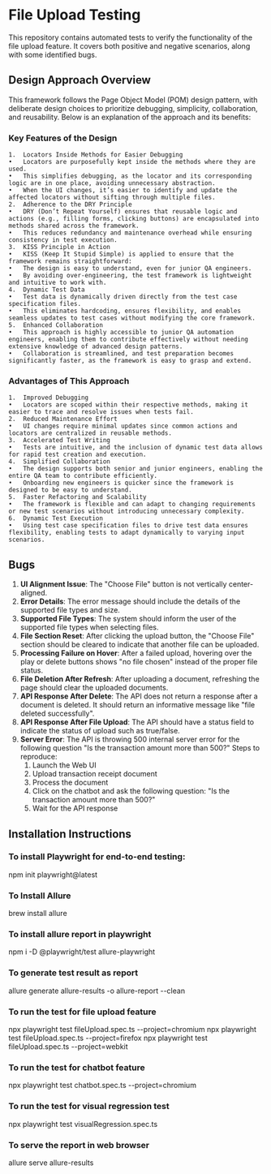 # File Upload Testing

This repository contains automated tests to verify the functionality of the file upload feature. It covers both positive and negative scenarios, along with some identified bugs.

## Design Approach Overview

This framework follows the Page Object Model (POM) design pattern, with deliberate design choices to prioritize debugging, simplicity, collaboration, and reusability. Below is an explanation of the approach and its benefits:

### Key Features of the Design
	1.	Locators Inside Methods for Easier Debugging
	•	Locators are purposefully kept inside the methods where they are used.
	•	This simplifies debugging, as the locator and its corresponding logic are in one place, avoiding unnecessary abstraction.
	•	When the UI changes, it’s easier to identify and update the affected locators without sifting through multiple files.
	2.	Adherence to the DRY Principle
	•	DRY (Don’t Repeat Yourself) ensures that reusable logic and actions (e.g., filling forms, clicking buttons) are encapsulated into methods shared across the framework.
	•	This reduces redundancy and maintenance overhead while ensuring consistency in test execution.
	3.	KISS Principle in Action
	•	KISS (Keep It Stupid Simple) is applied to ensure that the framework remains straightforward:
	•	The design is easy to understand, even for junior QA engineers.
	•	By avoiding over-engineering, the test framework is lightweight and intuitive to work with.
	4.	Dynamic Test Data
	•	Test data is dynamically driven directly from the test case specification files.
	•	This eliminates hardcoding, ensures flexibility, and enables seamless updates to test cases without modifying the core framework.
	5.	Enhanced Collaboration
	•	This approach is highly accessible to junior QA automation engineers, enabling them to contribute effectively without needing extensive knowledge of advanced design patterns.
	•	Collaboration is streamlined, and test preparation becomes significantly faster, as the framework is easy to grasp and extend.

### Advantages of This Approach
	1.	Improved Debugging
	•	Locators are scoped within their respective methods, making it easier to trace and resolve issues when tests fail.
	2.	Reduced Maintenance Effort
	•	UI changes require minimal updates since common actions and locators are centralized in reusable methods.
	3.	Accelerated Test Writing
	•	Tests are intuitive, and the inclusion of dynamic test data allows for rapid test creation and execution.
	4.	Simplified Collaboration
	•	The design supports both senior and junior engineers, enabling the entire QA team to contribute efficiently.
	•	Onboarding new engineers is quicker since the framework is designed to be easy to understand.
	5.	Faster Refactoring and Scalability
	•	The framework is flexible and can adapt to changing requirements or new test scenarios without introducing unnecessary complexity.
	6.	Dynamic Test Execution
	•	Using test case specification files to drive test data ensures flexibility, enabling tests to adapt dynamically to varying input scenarios.


## Bugs

1. **UI Alignment Issue**: The "Choose File" button is not vertically center-aligned.
2. **Error Details**: The error message should include the details of the supported file types and size.
3. **Supported File Types**: The system should inform the user of the supported file types when selecting files.
4. **File Section Reset**: After clicking the upload button, the "Choose File" section should be cleared to indicate that another file can be uploaded.
5. **Processing Failure on Hover**: After a failed upload, hovering over the play or delete buttons shows "no file chosen" instead of the proper file status.
6. **File Deletion After Refresh**: After uploading a document, refreshing the page should clear the uploaded documents.
7. **API Response After Delete**: The API does not return a response after a document is deleted. It should return an informative message like "file deleted successfully".
8. **API Response After File Upload**: The API should have a status field to indicate the status of upload such as true/false.
9. **Server Error**: The API is throwing 500 internal server error for the following question "Is the transaction amount more than 500?"
    Steps to reproduce:
    1. Launch the Web UI
    2. Upload transaction receipt document
    3. Process the document
    4. Click on the chatbot and ask the following question: "Is the transaction amount more than 500?"
    5. Wait for the API response


## Installation Instructions

### To install Playwright for end-to-end testing:
npm init playwright@latest

### To Install Allure
brew install allure

### To install allure report in playwright
npm i -D @playwright/test allure-playwright

### To generate test result as report
allure generate allure-results -o allure-report --clean 

### To run the test for file upload feature
npx playwright test fileUpload.spec.ts --project=chromium
npx playwright test fileUpload.spec.ts --project=firefox
npx playwright test fileUpload.spec.ts --project=webkit

### To run the test for chatbot feature
npx playwright test chatbot.spec.ts --project=chromium

### To run the test for visual regression test
npx playwright test visualRegression.spec.ts

### To serve the report in web browser
allure serve allure-results